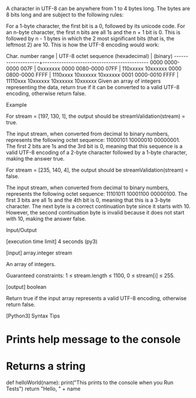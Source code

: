 A character in UTF-8 can be anywhere from 1 to 4 bytes long. The bytes are 8 bits long and are subject to the following rules:

For a 1-byte character, the first bit is a 0, followed by its unicode code.
For an n-byte character, the first n bits are all 1s and the n + 1 bit is 0. This is followed by n - 1 bytes in which the 2 most significant bits (that is, the leftmost 2) are 10.
This is how the UTF-8 encoding would work:

   Char. number range  |        UTF-8 octet sequence
      (hexadecimal)    |              (binary)
   --------------------+---------------------------------------------
   0000 0000-0000 007F | 0xxxxxxx
   0000 0080-0000 07FF | 110xxxxx 10xxxxxx
   0000 0800-0000 FFFF | 1110xxxx 10xxxxxx 10xxxxxx
   0001 0000-0010 FFFF | 11110xxx 10xxxxxx 10xxxxxx 10xxxxxx
Given an array of integers representing the data, return true if it can be converted to a valid UTF-8 encoding, otherwise return false.

Example

For stream = [197, 130, 1], the output should be
streamValidation(stream) = true.

The input stream, when converted from decimal to binary numbers, represents the following octet sequence: 11000101 10000010 00000001. The first 2 bits are 1s and the 3rd bit is 0, meaning that this sequence is a valid UTF-8 encoding of a 2-byte character followed by a 1-byte character, making the answer true.

For stream = [235, 140, 4], the output should be
streamValidation(stream) = false.

The input stream, when converted from decimal to binary numbers, represents the following octet sequence: 11101011 10001100 00000100. The first 3 bits are all 1s and the 4th bit is 0, meaning that this is a 3-byte character. The next byte is a correct continuation byte since it starts with 10. However, the second continuation byte is invalid because it does not start with 10, making the answer false.

Input/Output

[execution time limit] 4 seconds (py3)

[input] array.integer stream

An array of integers.

Guaranteed constraints:
1 ≤ stream.length ≤ 1100,
0 ≤ stream[i] ≤ 255.

[output] boolean

Return true if the input array represents a valid UTF-8 encoding, otherwise return false.

[Python3] Syntax Tips

# Prints help message to the console
# Returns a string
def helloWorld(name):
    print("This prints to the console when you Run Tests")
    return "Hello, " + name
